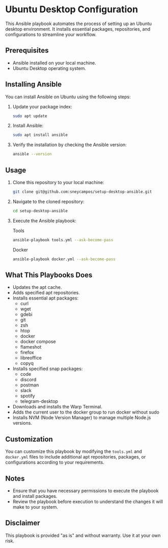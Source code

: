 # Ubuntu Desktop Configuration

This Ansible playbook automates the process of setting up an Ubuntu desktop environment. It installs essential packages, repositories, and configurations to streamline your workflow.

## Prerequisites

- Ansible installed on your local machine.
- Ubuntu Desktop operating system.

## Installing Ansible

You can install Ansible on Ubuntu using the following steps:

1. Update your package index:

    ```bash
    sudo apt update
    ```

2. Install Ansible:

    ```bash
    sudo apt install ansible
    ```

3. Verify the installation by checking the Ansible version:

    ```bash
    ansible --version
    ```

## Usage

1. Clone this repository to your local machine:

    ```bash
    git clone git@github.com:sneycampos/setup-desktop-ansible.git
    ```

2. Navigate to the cloned repository:

    ```bash
    cd setup-desktop-ansible
    ```

3. Execute the Ansible playbook:

    Tools
    ```bash
    ansible-playbook tools.yml --ask-become-pass
    ```

    Docker
    ```bash
    ansible-playbook docker.yml --ask-become-pass
    ```

## What This Playbooks Does

- Updates the apt cache.
- Adds specified apt repositories.
- Installs essential apt packages:
    - curl
    - wget
    - gdebi
    - git
    - zsh
    - htop
    - docker
    - docker compose
    - flameshot
    - firefox
    - libreoffice
    - copyq
- Installs specified snap packages:
    - code
    - discord
    - postman
    - slack
    - spotify
    - telegram-desktop
- Downloads and installs the Warp Terminal.
- Adds the current user to the docker group to run docker without sudo
- Installs NVM (Node Version Manager) to manage multiple Node.js versions.

## Customization

You can customize this playbook by modifying the `tools.yml` and `docker.yml` files to include additional apt repositories, packages, or configurations according to your requirements.

## Notes

- Ensure that you have necessary permissions to execute the playbook and install packages.
- Review the playbook before execution to understand the changes it will make to your system.

## Disclaimer

This playbook is provided "as is" and without warranty. Use it at your own risk.
